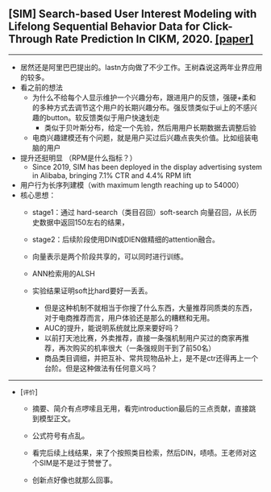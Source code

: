 ## [SIM] Search-based User Interest Modeling with Lifelong Sequential Behavior Data for Click-Through Rate Prediction In CIKM, 2020. [[paper]](https://arxiv.org/abs/2006.05639)

---
  - 居然还是阿里巴巴提出的。lastn方向做了不少工作。王树森说这两年业界应用的较多。
  - 看之前的想法
    - 为什么不给每个人显示维护一个兴趣分布，跟进用户的反馈，强硬+柔和的多种方式去调节这个用户的长期兴趣分布。强反馈类似于ui上的不感兴趣的button。软反馈类似于用户快速划走
      - 类似于贝叶斯分布，给定一个先验，然后用用户长期数据去调整后验
    - 电商兴趣建模还有个问题，就是用户买过后兴趣点丧失价值。比如组装电脑的用户
  - 提升还挺明显 （RPM是什么指标？）
    - Since 2019, SIM has been deployed in the display advertising system in Alibaba, bringing 7.1% CTR and 4.4% RPM lift
  - 用户行为长序列建模（with maximum length reaching up to 54000）
  - 核心思想：
    - stage1：通过 hard-search（类目召回）soft-search 向量召回，从长历史数据中返回150左右的结果，
    - stage2：后续阶段使用DIN或DIEN做精细的attention融合。
    - 向量表示是两个阶段共享的，可以同时进行训练。
    - ANN检索用的ALSH
    - 实验结果证明soft比hard要好一丢丢。
      
      - 但是这种机制不就相当于你搜了什么东西，大量推荐同质类的东西，对于电商推荐而言，用户体验还是那么的糟糕和无用。
      -  AUC的提升，能说明系统就比原来要好吗？
      -  以前打天池比赛，外卖推荐，直接一条强机制用户买过的商家再推荐，再次购买的机率很大（一条强规则干到了前50名）
      -  商品类目调细，并把互补、常共现物品补上，是不是ctr还得再上一个台阶。但是这种做法有任何意义吗？
---
  - [`评价`]
    - 摘要、简介有点啰嗦且无用，看完introduction最后的三点贡献，直接跳到模型正文。
    - 公式符号有点乱。
    - 看完后续上线结果，来了个按照类目检索，然后DIN，啧啧。王老师对这个SIM是不是过于赞誉了。
    
    - 创新点好像也就那么回事。